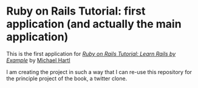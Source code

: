# Ruby on Rails Tutorial: first application (and actually the main application)

This is the first application for [*Ruby on Rails Tutorial: Learn Rails by Example*](http://railstutorial.org/)
by [Michael Hartl](http://michaelhartl.com)

I am creating the project in such a way that I can re-use this repository for the principle project of the book,
a twitter clone.
